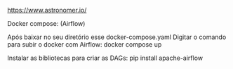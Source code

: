 https://www.astronomer.io/


Docker compose: (Airflow)

Após baixar no seu diretório esse docker-compose.yaml
Digitar o comando para subir o docker com Airflow:
docker compose up

Instalar as bibliotecas para criar as DAGs:
pip install apache-airflow